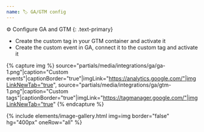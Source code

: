 ```yaml
---
name: 🏷️ GA/GTM config
---
```

⚙️ Configure GA and GTM
{: .text-primary}

- Create the custom tag in your GTM container and activate it
- Create the custom event in GA, connect it to the custom tag and activate it

{% capture img %}
    source="partials/media/integrations/ga/ga-1.png"|caption="Custom events"|captionBorder="true"|imgLink="https://analytics.google.com/"|imgLinkNewTab="true",
    source="partials/media/integrations/ga/gtm-1.png"|caption="Custom tags"|captionBorder="true"|imgLink="https://tagmanager.google.com/"|imgLinkNewTab="true"
{% endcapture %}

{% include elements/image-gallery.html 
  img=img 
  border="false" 
  hg="400px"
  oneRow="all" 
%}